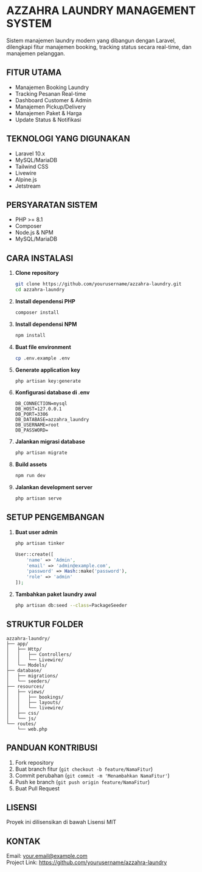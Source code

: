 # AZZAHRA LAUNDRY MANAGEMENT SYSTEM

Sistem manajemen laundry modern yang dibangun dengan Laravel, dilengkapi fitur manajemen booking, tracking status secara real-time, dan manajemen pelanggan.

## FITUR UTAMA

- Manajemen Booking Laundry
- Tracking Pesanan Real-time
- Dashboard Customer & Admin
- Manajemen Pickup/Delivery
- Manajemen Paket & Harga
- Update Status & Notifikasi

## TEKNOLOGI YANG DIGUNAKAN

- Laravel 10.x
- MySQL/MariaDB
- Tailwind CSS
- Livewire
- Alpine.js
- Jetstream

## PERSYARATAN SISTEM

- PHP >= 8.1
- Composer
- Node.js & NPM
- MySQL/MariaDB

## CARA INSTALASI

1. **Clone repository**
   ```bash
   git clone https://github.com/yourusername/azzahra-laundry.git
   cd azzahra-laundry
   ```

2. **Install dependensi PHP**
   ```bash
   composer install
   ```

3. **Install dependensi NPM**
   ```bash
   npm install
   ```

4. **Buat file environment**
   ```bash
   cp .env.example .env
   ```

5. **Generate application key**
   ```bash
   php artisan key:generate
   ```

6. **Konfigurasi database di .env**
   ```
   DB_CONNECTION=mysql
   DB_HOST=127.0.0.1
   DB_PORT=3306
   DB_DATABASE=azzahra_laundry
   DB_USERNAME=root
   DB_PASSWORD=
   ```

7. **Jalankan migrasi database**
   ```bash
   php artisan migrate
   ```

8. **Build assets**
   ```bash
   npm run dev
   ```

9. **Jalankan development server**
   ```bash
   php artisan serve
   ```

## SETUP PENGEMBANGAN

1. **Buat user admin**
   ```php
   php artisan tinker
   
   User::create([
       'name' => 'Admin',
       'email' => 'admin@example.com',
       'password' => Hash::make('password'),
       'role' => 'admin'
   ]);
   ```

2. **Tambahkan paket laundry awal**
   ```bash
   php artisan db:seed --class=PackageSeeder
   ```

## STRUKTUR FOLDER

```
azzahra-laundry/
├── app/
│   ├── Http/
│   │   ├── Controllers/
│   │   └── Livewire/
│   └── Models/
├── database/
│   ├── migrations/
│   └── seeders/
├── resources/
│   ├── views/
│   │   ├── bookings/
│   │   ├── layouts/
│   │   └── livewire/
│   ├── css/
│   └── js/
└── routes/
    └── web.php
```

## PANDUAN KONTRIBUSI

1. Fork repository
2. Buat branch fitur (`git checkout -b feature/NamaFitur`)
3. Commit perubahan (`git commit -m 'Menambahkan NamaFitur'`)
4. Push ke branch (`git push origin feature/NamaFitur`)
5. Buat Pull Request

## LISENSI

Proyek ini dilisensikan di bawah Lisensi MIT

## KONTAK

Email: your.email@example.com  
Project Link: https://github.com/yourusername/azzahra-laundry
